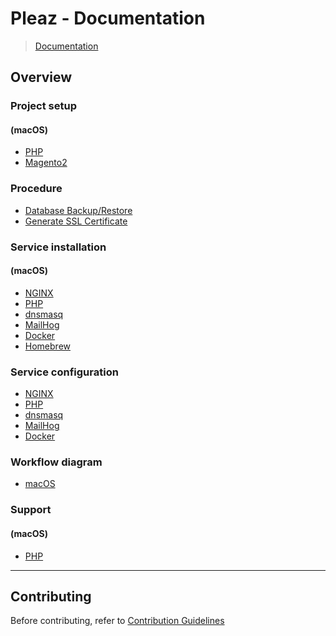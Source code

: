 # Pleaz - Documentation

> [Documentation](./readme.md)

## Overview

### Project setup

#### (macOS)

- [PHP](./project-setup/platform/php/default.md)
- [Magento2](./project-setup/platform/php/magento2.md)

### Procedure

- [Database Backup/Restore](./procedure/database-backup-restore.md)
- [Generate SSL Certificate](./procedure/ssl-certificates.md)

### Service installation

#### (macOS)

- [NGINX](./installation/macos/nginx.md)
- [PHP](./installation/macos/php.md)
- [dnsmasq](./installation/macos/dnsmasq.md)
- [MailHog](./installation/macos/mailhog.md)
- [Docker](./installation/macos/docker.md)
- [Homebrew](./installation/macos/homebrew.md)

### Service configuration

- [NGINX](configuration/services/nginx.md)
- [PHP](configuration/services/php.md)
- [dnsmasq](configuration/services/dnsmasq.md)
- [MailHog](configuration/services/mailhog.md)
- [Docker](configuration/services/docker.md)

### Workflow diagram

- [macOS](./workflow/macos/workflow.md)

### Support

#### (macOS)

- [PHP](support/php.md)

---

## Contributing

Before contributing, refer to [Contribution Guidelines](./../CONTRIBUTING.md)
